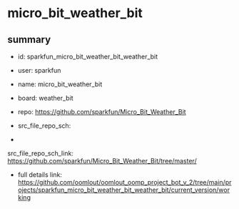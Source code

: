 # micro_bit_weather_bit
 
## summary 
* id: sparkfun_micro_bit_weather_bit_weather_bit
* user: sparkfun
* name: micro_bit_weather_bit
* board: weather_bit
* repo: https://github.com/sparkfun/Micro_Bit_Weather_Bit



* src_file_repo_sch: 
*
 src_file_repo_sch_link: https://github.com/sparkfun/Micro_Bit_Weather_Bit/tree/master/
* full details link: https://github.com/oomlout/oomlout_oomp_project_bot_v_2/tree/main/projects/sparkfun_micro_bit_weather_bit_weather_bit/current_version/working  






